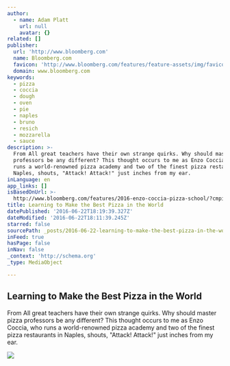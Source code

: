 ```yaml
---
author:
  - name: Adam Platt
    url: null
    avatar: {}
related: []
publisher:
  url: 'http://www.bloomberg.com'
  name: Bloomberg.com
  favicon: 'http://www.bloomberg.com/features/feature-assets/img/favicon-32x32.png'
  domain: www.bloomberg.com
keywords:
  - pizza
  - coccia
  - dough
  - oven
  - pie
  - naples
  - bruno
  - resich
  - mozzarella
  - sauce
description: >-
  From All great teachers have their own strange quirks. Why should master pizza
  professors be any different? This thought occurs to me as Enzo Coccia, who
  runs a world-renowned pizza academy and two of the finest pizza restaurants in
  Naples, shouts, "Attack! Attack!" just inches from my ear.
inLanguage: en
app_links: []
isBasedOnUrl: >-
  http://www.bloomberg.com/features/2016-enzo-coccia-pizza-school/?cmpid=BBD062216_PUR
title: Learning to Make the Best Pizza in the World
datePublished: '2016-06-22T18:19:39.327Z'
dateModified: '2016-06-22T18:11:39.245Z'
starred: false
sourcePath: _posts/2016-06-22-learning-to-make-the-best-pizza-in-the-world.md
inFeed: true
hasPage: false
inNav: false
_context: 'http://schema.org'
_type: MediaObject

---
```

<article style=""><h1>Learning to Make the Best Pizza in the World</h1><p>From All great teachers have their own strange quirks. Why should master pizza professors be any different? This thought occurs to me as Enzo Coccia, who runs a world-renowned pizza academy and two of the finest pizza restaurants in Naples, shouts, "Attack! Attack!" just inches from my ear.</p><img src="http://www.bloomberg.com/features/2016-enzo-coccia-pizza-school/img/mystic-pizza-naples-lede.jpg" /></article>